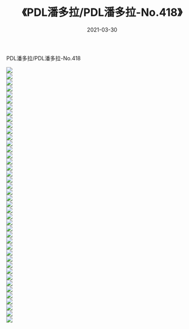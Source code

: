 ﻿---
layout: post
title:  《PDL潘多拉/PDL潘多拉-No.418》
date:   2021-03-30
img: http://img.660000.xyz/Sharelink/网络美图/2021/PDL潘多拉/PDL潘多拉-No.418/000.jpg
categories: [美女, 清纯, 唯美]
---

PDL潘多拉/PDL潘多拉-No.418

 ![](http://img.660000.xyz/Sharelink/网络美图/2021/PDL潘多拉/PDL潘多拉-No.418/001.jpg) <br>![](http://img.660000.xyz/Sharelink/网络美图/2021/PDL潘多拉/PDL潘多拉-No.418/002.jpg) <br>![](http://img.660000.xyz/Sharelink/网络美图/2021/PDL潘多拉/PDL潘多拉-No.418/003.jpg) <br>![](http://img.660000.xyz/Sharelink/网络美图/2021/PDL潘多拉/PDL潘多拉-No.418/004.jpg) <br>![](http://img.660000.xyz/Sharelink/网络美图/2021/PDL潘多拉/PDL潘多拉-No.418/005.jpg) <br>![](http://img.660000.xyz/Sharelink/网络美图/2021/PDL潘多拉/PDL潘多拉-No.418/006.jpg) <br>![](http://img.660000.xyz/Sharelink/网络美图/2021/PDL潘多拉/PDL潘多拉-No.418/007.jpg) <br>![](http://img.660000.xyz/Sharelink/网络美图/2021/PDL潘多拉/PDL潘多拉-No.418/008.jpg) <br>![](http://img.660000.xyz/Sharelink/网络美图/2021/PDL潘多拉/PDL潘多拉-No.418/009.jpg) <br>![](http://img.660000.xyz/Sharelink/网络美图/2021/PDL潘多拉/PDL潘多拉-No.418/010.jpg) <br>![](http://img.660000.xyz/Sharelink/网络美图/2021/PDL潘多拉/PDL潘多拉-No.418/011.jpg) <br>![](http://img.660000.xyz/Sharelink/网络美图/2021/PDL潘多拉/PDL潘多拉-No.418/012.jpg) <br>![](http://img.660000.xyz/Sharelink/网络美图/2021/PDL潘多拉/PDL潘多拉-No.418/013.jpg) <br>![](http://img.660000.xyz/Sharelink/网络美图/2021/PDL潘多拉/PDL潘多拉-No.418/014.jpg) <br>![](http://img.660000.xyz/Sharelink/网络美图/2021/PDL潘多拉/PDL潘多拉-No.418/015.jpg) <br>![](http://img.660000.xyz/Sharelink/网络美图/2021/PDL潘多拉/PDL潘多拉-No.418/016.jpg) <br>![](http://img.660000.xyz/Sharelink/网络美图/2021/PDL潘多拉/PDL潘多拉-No.418/017.jpg) <br>![](http://img.660000.xyz/Sharelink/网络美图/2021/PDL潘多拉/PDL潘多拉-No.418/018.jpg) <br>![](http://img.660000.xyz/Sharelink/网络美图/2021/PDL潘多拉/PDL潘多拉-No.418/019.jpg) <br>![](http://img.660000.xyz/Sharelink/网络美图/2021/PDL潘多拉/PDL潘多拉-No.418/020.jpg) <br>![](http://img.660000.xyz/Sharelink/网络美图/2021/PDL潘多拉/PDL潘多拉-No.418/021.jpg) <br>![](http://img.660000.xyz/Sharelink/网络美图/2021/PDL潘多拉/PDL潘多拉-No.418/022.jpg) <br>![](http://img.660000.xyz/Sharelink/网络美图/2021/PDL潘多拉/PDL潘多拉-No.418/023.jpg) <br>![](http://img.660000.xyz/Sharelink/网络美图/2021/PDL潘多拉/PDL潘多拉-No.418/024.jpg) <br>![](http://img.660000.xyz/Sharelink/网络美图/2021/PDL潘多拉/PDL潘多拉-No.418/025.jpg) <br>![](http://img.660000.xyz/Sharelink/网络美图/2021/PDL潘多拉/PDL潘多拉-No.418/026.jpg) <br>![](http://img.660000.xyz/Sharelink/网络美图/2021/PDL潘多拉/PDL潘多拉-No.418/027.jpg) <br>![](http://img.660000.xyz/Sharelink/网络美图/2021/PDL潘多拉/PDL潘多拉-No.418/028.jpg) <br>![](http://img.660000.xyz/Sharelink/网络美图/2021/PDL潘多拉/PDL潘多拉-No.418/029.jpg) <br>![](http://img.660000.xyz/Sharelink/网络美图/2021/PDL潘多拉/PDL潘多拉-No.418/030.jpg) <br>![](http://img.660000.xyz/Sharelink/网络美图/2021/PDL潘多拉/PDL潘多拉-No.418/031.jpg) <br>![](http://img.660000.xyz/Sharelink/网络美图/2021/PDL潘多拉/PDL潘多拉-No.418/032.jpg) <br>![](http://img.660000.xyz/Sharelink/网络美图/2021/PDL潘多拉/PDL潘多拉-No.418/033.jpg) <br>![](http://img.660000.xyz/Sharelink/网络美图/2021/PDL潘多拉/PDL潘多拉-No.418/034.jpg) <br>![](http://img.660000.xyz/Sharelink/网络美图/2021/PDL潘多拉/PDL潘多拉-No.418/035.jpg) <br>![](http://img.660000.xyz/Sharelink/网络美图/2021/PDL潘多拉/PDL潘多拉-No.418/036.jpg) <br>![](http://img.660000.xyz/Sharelink/网络美图/2021/PDL潘多拉/PDL潘多拉-No.418/037.jpg) <br>![](http://img.660000.xyz/Sharelink/网络美图/2021/PDL潘多拉/PDL潘多拉-No.418/038.jpg) <br>![](http://img.660000.xyz/Sharelink/网络美图/2021/PDL潘多拉/PDL潘多拉-No.418/039.jpg) <br>![](http://img.660000.xyz/Sharelink/网络美图/2021/PDL潘多拉/PDL潘多拉-No.418/040.jpg) <br>![](http://img.660000.xyz/Sharelink/网络美图/2021/PDL潘多拉/PDL潘多拉-No.418/041.jpg) <br>![](http://img.660000.xyz/Sharelink/网络美图/2021/PDL潘多拉/PDL潘多拉-No.418/042.jpg) <br>